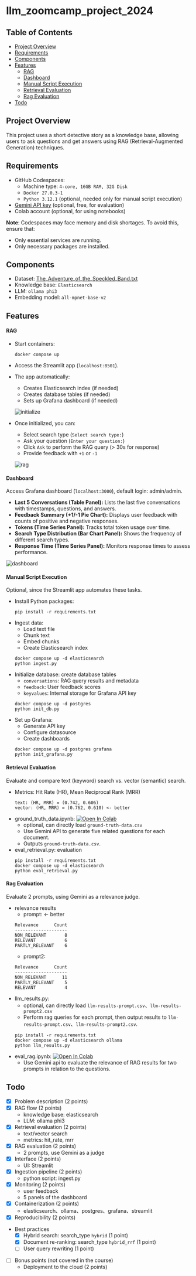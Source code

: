 # llm_zoomcamp_project_2024

## Table of Contents

- [Project Overview](#project-overview)
- [Requirements](#requirements)
- [Components](#components)
- [Features](#features)
  - [RAG](#rag)
  - [Dashboard](#dashboard)
  - [Manual Script Execution](#manual-script-execution)
  - [Retrieval Evaluation](#retrieval-evaluation)
  - [Rag Evaluation](#rag-evaluation)
- [Todo](#todo)

## Project Overview
This project uses a short detective story as a knowledge base, allowing users to ask questions and get answers using RAG (Retrieval-Augmented Generation) techniques.

## Requirements
- GitHub Codespaces:
  - Machine type: `4-core, 16GB RAM, 32G Disk`
  - `Docker 27.0.3-1`
  - `Python 3.12.1` (optional, needed only for manual script execution)
- [Gemini API key](https://ai.google.dev/api?authuser=1&_gl=1*2rtky3*_ga*NzgzMzE3Mi4xNzI1MzQ2MDU2*_ga_P1DBVKWT6V*MTcyNTM0NjA1NS4xLjEuMTcyNTM0ODcwMC40MS4wLjEyODI2NzQ5NzE.&lang=python#set-up-api-key) (optional, free, for evaluation)
- Colab account (optional, for using notebooks)

**Note**: Codespaces may face memory and disk shortages. To avoid this, ensure that:
- Only essential services are running.
- Only necessary packages are installed.

## Components
- Dataset: [The_Adventure_of_the_Speckled_Band.txt](https://en.wikisource.org/wiki/The_Adventures_of_Sherlock_Holmes_(1892,_US)/The_Adventure_of_the_Speckled_Band)
- Knowledge base: `Elasticsearch`
- LLM: `ollama phi3`
- Embedding model: `all-mpnet-base-v2`

## Features

#### RAG
- Start containers:
  ```
  docker compose up
  ```
- Access the Streamlit app (`localhost:8501`).
- The app automatically:
  - Creates Elasticsearch index (if needed)
  - Creates database tables (if needed)
  - Sets up Grafana dashboard (if needed)
    
  ![initialize](initialize.png "initialize")
- Once initialized, you can:
  - Select search type (`Select search type:`)
  - Ask your question (`Enter your question:`)
  - Click `Ask` to perform the RAG query (> 30s for response)
  - Provide feedback with `+1` or `-1`
  
  ![rag](rag.png "rag")

#### Dashboard
Access Grafana dashboard (`localhost:3000`), default login: admin/admin.
- **Last 5 Conversations (Table Panel):** Lists the last five conversations with timestamps, questions, and answers.
- **Feedback Summary (+1/-1 Pie Chart):** Displays user feedback with counts of positive and negative responses.
- **Tokens (Time Series Panel):** Tracks total token usage over time.
- **Search Type Distribution (Bar Chart Panel):** Shows the frequency of different search types.
- **Response Time (Time Series Panel):** Monitors response times to assess performance.

![dashboard](dashboard.png "dashboard")

#### Manual Script Execution
Optional, since the Streamlit app automates these tasks.
- Install Python packages:
  ```
  pip install -r requirements.txt
  ```
- Ingest data:
  - Load text file
  - Chunk text
  - Embed chunks
  - Create Elasticsearch index
  ```
  docker compose up -d elasticsearch
  python ingest.py
  ```
- Initialize database: create database tables
  - `conversations`: RAG query results and metadata
  - `feedback`: User feedback scores
  - `keyvalues`: Internal storage for Grafana API key
  ```
  docker compose up -d postgres
  python init_db.py
  ```
- Set up Grafana:
  - Generate API key
  - Configure datasource
  - Create dashboards
  ```
  docker compose up -d postgres grafana
  python init_grafana.py
  ```

#### Retrieval Evaluation
Evaluate and compare text (keyword) search vs. vector (semantic) search.
- Metrics: Hit Rate (HR), Mean Reciprocal Rank (MRR)
  ```
  text: (HR, MRR) = (0.742, 0.606)
  vector: (HR, MRR) = (0.762, 0.610) <- better
  ```
- ground_truth_data.ipynb: <a href="https://colab.research.google.com/github/spencer18001/llm_zoomcamp_project_2024/blob/main/ground_truth_data.ipynb" target="_parent"><img src="https://colab.research.google.com/assets/colab-badge.svg" alt="Open In Colab"/></a>
  - optional, can directly load `ground-truth-data.csv`
  - Use Gemini API to generate five related questions for each document.
  - Outputs `ground-truth-data.csv`.
- eval_retrieval.py: evaluation
  ```
  pip install -r requirements.txt
  docker compose up -d elasticsearch
  python eval_retrieval.py
  ```

#### Rag Evaluation
Evaluate 2 prompts, using Gemini as a relevance judge.
- relevance results
  - prompt: <- better
  ```
  Relevance      Count
  --------------------
  NON_RELEVANT       8
  RELEVANT           6
  PARTLY_RELEVANT    6
  ```
  - prompt2:
  ```
  Relevance      Count
  --------------------
  NON_RELEVANT      11
  PARTLY_RELEVANT    5
  RELEVANT           4
  ```
- llm_results.py:
  - optional, can directly load `llm-results-prompt.csv`、`llm-results-prompt2.csv`
  - Perform rag queries for each prompt, then output results to `llm-results-prompt.csv`、`llm-results-prompt2.csv`.
  ```
  pip install -r requirements.txt
  docker compose up -d elasticsearch ollama
  python llm_results.py
  ```
- eval_rag.ipynb: <a href="https://colab.research.google.com/github/spencer18001/llm_zoomcamp_project_2024/blob/main/eval_rag.ipynb" target="_parent"><img src="https://colab.research.google.com/assets/colab-badge.svg" alt="Open In Colab"/></a>
  - Use Gemini api to evaluate the relevance of RAG results for two prompts in relation to the questions.

## Todo
- [x] Problem description (2 points)
- [x] RAG flow (2 points)
    - knowledge base: elasticsearch
    - LLM: ollama phi3
- [x] Retrieval evaluation (2 points)
    - text/vector search
    - metrics: hit_rate, mrr
- [x] RAG evaluation (2 points)
    - 2 prompts, use Gemini as a judge
- [x] Interface (2 points)
    - UI: Streamlit
- [x] Ingestion pipeline (2 points)
    - python script: ingest.py
- [x] Monitoring (2 points)
    - user feedback
    - 5 panels of the dashboard
- [x] Containerization (2 points)
    - elasticsearch、ollama、postgres、grafana、streamlit
- [x] Reproducibility (2 points)
- Best practices
    - [x] Hybrid search: search_type `hybrid` (1 point)
    - [x] Document re-ranking: search_type `hybrid_rrf` (1 point)
    - [ ] User query rewriting (1 point)
- [ ] Bonus points (not covered in the course)
    - Deployment to the cloud (2 points)
